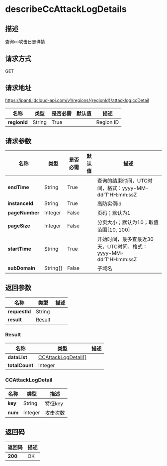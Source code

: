 # describeCcAttackLogDetails


## 描述
查询cc攻击日志详情

## 请求方式
GET

## 请求地址
https://ipanti.jdcloud-api.com/v1/regions/{regionId}/attacklog:ccDetail

|名称|类型|是否必需|默认值|描述|
|---|---|---|---|---|
|**regionId**|String|True||Region ID|

## 请求参数
|名称|类型|是否必需|默认值|描述|
|---|---|---|---|---|
|**endTime**|String|True||查询的结束时间，UTC时间，格式：yyyy-MM-dd'T'HH:mm:ssZ|
|**instanceId**|String|True||高防实例id|
|**pageNumber**|Integer|False||页码；默认为1|
|**pageSize**|Integer|False||分页大小；默认为10；取值范围[10, 100]|
|**startTime**|String|True||开始时间，最多查最近30天，UTC时间，格式：yyyy-MM-dd'T'HH:mm:ssZ|
|**subDomain**|String[]|False||子域名|


## 返回参数
|名称|类型|描述|
|---|---|---|
|**requestId**|String||
|**result**|[Result](##Result)||


### <a name="Result">Result</a>
|名称|类型|描述|
|---|---|---|
|**dataList**|[CCAttackLogDetail[]](##CCAttackLogDetail)||
|**totalCount**|Integer||
### <a name="CCAttackLogDetail">CCAttackLogDetail</a>
|名称|类型|描述|
|---|---|---|
|**key**|String|特征key|
|**num**|Integer|攻击次数|

## 返回码
|返回码|描述|
|---|---|
|**200**|OK|
